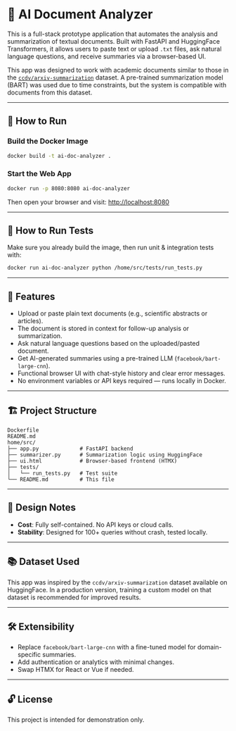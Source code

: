 # 📄 AI Document Analyzer

This is a full-stack prototype application that automates the analysis and summarization of textual documents. Built with FastAPI and HuggingFace Transformers, it allows users to paste text or upload `.txt` files, ask natural language questions, and receive summaries via a browser-based UI.

This app was designed to work with academic documents similar to those in the [`ccdv/arxiv-summarization`](https://huggingface.co/datasets/ccdv/arxiv-summarization) dataset. A pre-trained summarization model (BART) was used due to time constraints, but the system is compatible with documents from this dataset.

---

## 🚀 How to Run

### Build the Docker Image
```bash
docker build -t ai-doc-analyzer .
```

### Start the Web App
```bash
docker run -p 8080:8080 ai-doc-analyzer
```

Then open your browser and visit: [http://localhost:8080](http://localhost:8080)

---

## 🧪 How to Run Tests

Make sure you already build the image, then run unit & integration tests with:

```bash
docker run ai-doc-analyzer python /home/src/tests/run_tests.py
```

---

## 🧠 Features

- Upload or paste plain text documents (e.g., scientific abstracts or articles).
- The document is stored in context for follow-up analysis or summarization.
- Ask natural language questions based on the uploaded/pasted document.
- Get AI-generated summaries using a pre-trained LLM (`facebook/bart-large-cnn`).
- Functional browser UI with chat-style history and clear error messages.
- No environment variables or API keys required — runs locally in Docker.

---

## 🏗️ Project Structure

```
Dockerfile
README.md
home/src/
├── app.py             # FastAPI backend
├── summarizer.py      # Summarization logic using HuggingFace
├── ui.html            # Browser-based frontend (HTMX)
├── tests/
│   └── run_tests.py   # Test suite
└── README.md          # This file
```

---

## 📌 Design Notes

- **Cost**: Fully self-contained. No API keys or cloud calls.
- **Stability**: Designed for 100+ queries without crash, tested locally.

---

## 📚 Dataset Used

This app was inspired by the `ccdv/arxiv-summarization` dataset available on HuggingFace. In a production version, training a custom model on that dataset is recommended for improved results.

---

## 🛠️ Extensibility

- Replace `facebook/bart-large-cnn` with a fine-tuned model for domain-specific summaries.
- Add authentication or analytics with minimal changes.
- Swap HTMX for React or Vue if needed.

---

## 🔓 License

This project is intended for demonstration only.
